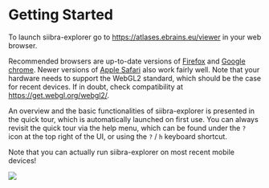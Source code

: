 # Getting Started

To launch siibra-explorer go to <https://atlases.ebrains.eu/viewer> in your web browser. 

Recommended browsers are up-to-date versions of [Firefox](https://www.mozilla.org/firefox) and [Google chrome](https://www.google.com/chrome). Newer versions of [Apple Safari](https://www.apple.com/safari/) also work fairly well. Note that your hardware needs to support the WebGL2 standard, which should be the case for recent devices. If in doubt, check compatibility at <https://get.webgl.org/webgl2/>. 

An overview and the basic functionalities of siibra-explorer is presented in the quick tour, which is automatically launched on first use. You can always revisit the quick tour via the help menu, which can be found under the `?` icon at the top right of the UI, or using the `?` / `h` keyboard shortcut. 

Note that you can actually run siibra-explorer on most recent mobile devices!

![](https://data-proxy.ebrains.eu/api/v1/buckets/reference-atlas-data/static/siibra_explorer_in_mobile.png)
